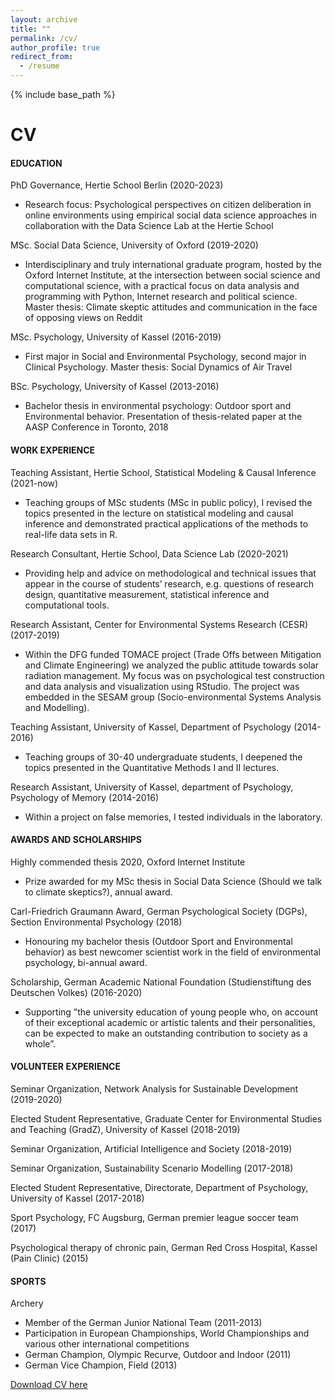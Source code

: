 ```yaml
---
layout: archive
title: ""
permalink: /cv/
author_profile: true
redirect_from:
  - /resume
---
```


{% include base_path %}
# CV

#### EDUCATION

PhD Governance, Hertie School Berlin (2020-2023)

* Research focus: Psychological perspectives on citizen deliberation in online environments using empirical social data science approaches in collaboration with the Data Science Lab at the Hertie School

MSc. Social Data Science, University of Oxford (2019-2020)

* Interdisciplinary and truly international graduate program, hosted by the Oxford Internet Institute, at the intersection between social science and computational science, with a practical focus on data analysis and programming with Python, Internet research and political science. Master thesis: Climate skeptic attitudes and communication in the face of opposing views on Reddit

MSc. Psychology, University of Kassel (2016-2019)

* First major in Social and Environmental Psychology, second major in Clinical Psychology. Master thesis: Social Dynamics of Air Travel

BSc. Psychology, University of Kassel (2013-2016)

* Bachelor thesis in environmental psychology: Outdoor sport and Environmental behavior. Presentation of thesis-related paper at the AASP Conference in Toronto, 2018

#### WORK EXPERIENCE

Teaching Assistant, Hertie School, Statistical Modeling & Causal Inference (2021-now)

* Teaching groups of MSc students (MSc in public policy), I revised the topics presented in the lecture on statistical modeling and causal inference and demonstrated practical applications of the methods to real-life data sets in R.

Research Consultant, Hertie School, Data Science Lab (2020-2021)

* Providing help and advice on methodological and technical issues that appear in the course of students’ research, e.g. questions of research design, quantitative measurement, statistical inference and computational tools.
 
Research Assistant, Center for Environmental Systems Research (CESR) (2017-2019)

* Within the DFG funded TOMACE project (Trade Offs between Mitigation and Climate Engineering) we analyzed the public attitude towards solar radiation management. My focus was on psychological test construction and data analysis and visualization using RStudio. The project was embedded in the SESAM group (Socio-environmental Systems Analysis and Modelling).

Teaching Assistant, University of Kassel, Department of Psychology (2014-2016)

* Teaching groups of 30-40 undergraduate students, I deepened the topics presented in the Quantitative Methods I and II lectures.

Research Assistant, University of Kassel, department of Psychology, Psychology of Memory (2014-2016)

* Within a project on false memories, I tested individuals in the laboratory.


#### AWARDS AND SCHOLARSHIPS

Highly commended thesis 2020, Oxford Internet Institute

* Prize awarded for my MSc thesis in Social Data Science (Should we talk to climate skeptics?), annual award.

Carl-Friedrich Graumann Award, German Psychological Society (DGPs), Section Environmental Psychology (2018)

* Honouring my bachelor thesis (Outdoor Sport and Environmental behavior) as best newcomer
scientist work in the field of environmental psychology, bi-annual award.

Scholarship, German Academic National Foundation (Studienstiftung des Deutschen Volkes) (2016-2020)

* Supporting ”the university education of young people who, on account of their exceptional academic or artistic talents and their personalities, can be expected to make an outstanding contribution to society as a whole”.


#### VOLUNTEER EXPERIENCE

Seminar Organization, Network Analysis for Sustainable Development (2019-2020)

Elected Student Representative, Graduate Center for Environmental Studies and Teaching (GradZ), University of Kassel (2018-2019)

Seminar Organization, Artificial Intelligence and Society (2018-2019)

Seminar Organization, Sustainability Scenario Modelling (2017-2018)

Elected Student Representative, Directorate, Department of Psychology, University of Kassel (2017-2018)

Sport Psychology, FC Augsburg, German premier league soccer team (2017)

Psychological therapy of chronic pain, German Red Cross Hospital, Kassel (Pain Clinic) (2015)


#### SPORTS

Archery

* Member of the German Junior National Team (2011-2013)
* Participation in European Championships, World Championships and various other international competitions
* German Champion, Olympic Recurve, Outdoor and Indoor (2011)
* German Vice Champion, Field (2013)


[Download CV here](http://lfoswald.github.io/files/CV_oswald_public.pdf)
